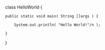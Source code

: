 class HelloWorld {

    public static void main( String []args ) {
    
        System.out.println( "Hello World!"/n );
        
    }
}

